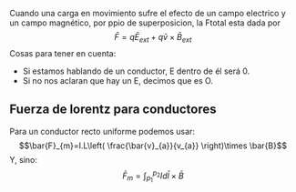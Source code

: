 Cuando una carga en movimiento sufre el efecto de un campo electrico y un campo magnético, por ppio de superposicion, la Ftotal esta dada por
$$\bar{F} = q \bar{E}_{ext}+q \bar{v} \times \bar{B}_{ext}$$Cosas para tener en cuenta: 
- Si estamos hablando de un conductor, E dentro de él será 0. 
- Si no nos aclaran que hay un E, decimos que es O.


## Fuerza de lorentz para conductores
Para un conductor recto uniforme podemos usar:
$$\bar{F}_{m}=I.L\left( \frac{\bar{v}_{a}}{v_{a}} \right)\times \bar{B}$$
Y, sino:
$$\bar{F}_{m}= \int^{p_{2}}_{p_{1}}I d\bar{l}\times \bar{B}$$